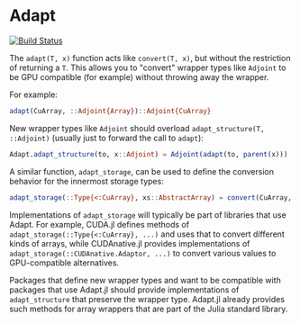 # Adapt

[![Build Status](https://travis-ci.org/JuliaGPU/Adapt.jl.svg?branch=master)](https://travis-ci.org/JuliaGPU/Adapt.jl)

The `adapt(T, x)` function acts like `convert(T, x)`, but without the
restriction of returning a `T`. This allows you to "convert" wrapper types like
`Adjoint` to be GPU compatible (for example) without throwing away the wrapper.

For example:

```julia
adapt(CuArray, ::Adjoint{Array})::Adjoint{CuArray}
```

New wrapper types like `Adjoint` should overload `adapt_structure(T, ::Adjoint)`
(usually just to forward the call to `adapt`):

```julia
Adapt.adapt_structure(to, x::Adjoint) = Adjoint(adapt(to, parent(x)))
```

A similar function, `adapt_storage`, can be used to define the conversion
behavior for the innermost storage types:

```julia
adapt_storage(::Type{<:CuArray}, xs::AbstractArray) = convert(CuArray, xs)
```

Implementations of `adapt_storage` will typically be part of libraries that use
Adapt. For example, CUDA.jl defines methods of
`adapt_storage(::Type{<:CuArray}, ...)` and uses that to convert different kinds
of arrays, while CUDAnative.jl provides implementations of
`adapt_storage(::CUDAnative.Adaptor, ...)` to convert various values to
GPU-compatible alternatives.

Packages that define new wrapper types and want to be compatible with packages
that use Adapt.jl should provide implementations of `adapt_structure` that
preserve the wrapper type. Adapt.jl already provides such methods for array
wrappers that are part of the Julia standard library.
